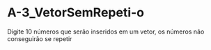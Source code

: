 # A-3_VetorSemRepeti-o
Digite 10 números que serão inseridos em um vetor, os números não conseguirão se repetir
